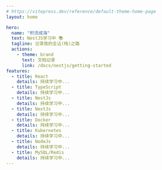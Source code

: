 ```yaml
---
# https://vitepress.dev/reference/default-theme-home-page
layout: home

hero:
  name: "积流成海"
  text: NestJS学习中 📚
  tagline: 记录我的全沾(栈)之路
  actions:
    - theme: brand
      text: 文档记录
      link: /docs/nestjs/getting-started
features:
  - title: React
    details: 持续学习中...
  - title: TypeScript
    details: 持续学习中...
  - title: NestJs
    details: 持续学习中...
  - title: NextJs
    details: 持续学习中...
  - title: Docker
    details: 持续学习中...
  - title: Kubernetes
    details: 持续学习中...
  - title: NodeJs
    details: 持续学习中...
  - title: MySQL/Redis
    details: 持续学习中...
---
```


